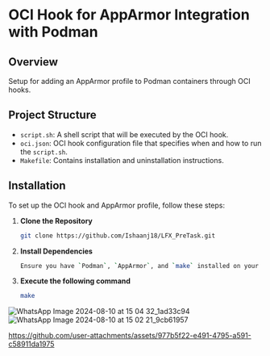 
# OCI Hook for AppArmor Integration with Podman


## Overview

Setup for adding an AppArmor profile to Podman containers through OCI hooks. 

## Project Structure

- `script.sh`: A shell script that will be executed by the OCI hook.
- `oci.json`: OCI hook configuration file that specifies when and how to run the `script.sh`.
- `Makefile`: Contains installation and uninstallation instructions.

## Installation
To set up the OCI hook and AppArmor profile, follow these steps:

1. **Clone the Repository**

   ```bash
   git clone https://github.com/Ishaanj18/LFX_PreTask.git
2. **Install Dependencies**
     ```bash
    Ensure you have `Podman`, `AppArmor`, and `make` installed on your system.
3. **Execute the following command**
   ```bash
   make
  ![WhatsApp Image 2024-08-10 at 15 04 32_1ad33c94](https://github.com/user-attachments/assets/a6f532ce-300b-4132-a548-39ab70334aba)
![WhatsApp Image 2024-08-10 at 15 02 21_9cb61957](https://github.com/user-attachments/assets/58859f3e-0d07-4dc5-9e57-6acc8d6f1fa5)


https://github.com/user-attachments/assets/977b5f22-e491-4795-a591-c58911da1975


